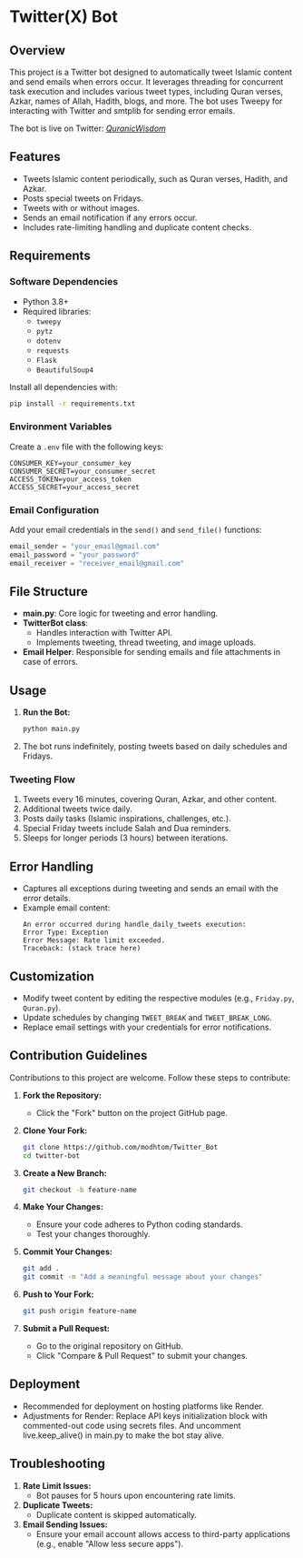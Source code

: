 # Twitter(X) Bot

## Overview

This project is a Twitter bot designed to automatically tweet Islamic content and send emails when errors occur. It leverages threading for concurrent task execution and includes various tweet types, including Quran verses, Azkar, names of Allah, Hadith, blogs, and more. The bot uses Tweepy for interacting with Twitter and smtplib for sending error emails.

The bot is live on Twitter: [_QuranicWisdom_](https://x.com/_QuranicWisdom_)

## Features

- Tweets Islamic content periodically, such as Quran verses, Hadith, and Azkar.
- Posts special tweets on Fridays.
- Tweets with or without images.
- Sends an email notification if any errors occur.
- Includes rate-limiting handling and duplicate content checks.

## Requirements

### Software Dependencies

- Python 3.8+
- Required libraries:
  - `tweepy`
  - `pytz`
  - `dotenv`
  - `requests`
  - `Flask`
  - `BeautifulSoup4`

Install all dependencies with:

```bash
pip install -r requirements.txt
```

### Environment Variables

Create a `.env` file with the following keys:

```env
CONSUMER_KEY=your_consumer_key
CONSUMER_SECRET=your_consumer_secret
ACCESS_TOKEN=your_access_token
ACCESS_SECRET=your_access_secret
```

### Email Configuration

Add your email credentials in the `send()` and `send_file()` functions:

```python
email_sender = "your_email@gmail.com"
email_password = "your_password"
email_receiver = "receiver_email@gmail.com"
```

## File Structure

- **main.py**: Core logic for tweeting and error handling.
- **TwitterBot class**:
  - Handles interaction with Twitter API.
  - Implements tweeting, thread tweeting, and image uploads.
- **Email Helper**: Responsible for sending emails and file attachments in case of errors.

## Usage

1. **Run the Bot:**
   ```bash
   python main.py
   ```
2. The bot runs indefinitely, posting tweets based on daily schedules and Fridays.

### Tweeting Flow

1. Tweets every 16 minutes, covering Quran, Azkar, and other content.
2. Additional tweets twice daily.
3. Posts daily tasks (Islamic inspirations, challenges, etc.).
4. Special Friday tweets include Salah and Dua reminders.
5. Sleeps for longer periods (3 hours) between iterations.

## Error Handling

- Captures all exceptions during tweeting and sends an email with the error details.
- Example email content:
  ```
  An error occurred during handle_daily_tweets execution:
  Error Type: Exception
  Error Message: Rate limit exceeded.
  Traceback: (stack trace here)
  ```

## Customization

- Modify tweet content by editing the respective modules (e.g., `Friday.py`, `Quran.py`).
- Update schedules by changing `TWEET_BREAK` and `TWEET_BREAK_LONG`.
- Replace email settings with your credentials for error notifications.

## Contribution Guidelines

Contributions to this project are welcome. Follow these steps to contribute:

1. **Fork the Repository:**

   - Click the "Fork" button on the project GitHub page.

2. **Clone Your Fork:**

   ```bash
   git clone https://github.com/modhtom/Twitter_Bot
   cd twitter-bot
   ```

3. **Create a New Branch:**

   ```bash
   git checkout -b feature-name
   ```

4. **Make Your Changes:**

   - Ensure your code adheres to Python coding standards.
   - Test your changes thoroughly.

5. **Commit Your Changes:**

   ```bash
   git add .
   git commit -m "Add a meaningful message about your changes"
   ```

6. **Push to Your Fork:**

   ```bash
   git push origin feature-name
   ```

7. **Submit a Pull Request:**
   - Go to the original repository on GitHub.
   - Click "Compare & Pull Request" to submit your changes.

## Deployment

- Recommended for deployment on hosting platforms like Render.
- Adjustments for Render:
  Replace API keys initialization block with commented-out code using secrets files.
  And uncomment live.keep_alive() in main.py to make the bot stay alive.

## Troubleshooting

1. **Rate Limit Issues:**
   - Bot pauses for 5 hours upon encountering rate limits.
2. **Duplicate Tweets:**
   - Duplicate content is skipped automatically.
3. **Email Sending Issues:**
   - Ensure your email account allows access to third-party applications (e.g., enable "Allow less secure apps").

